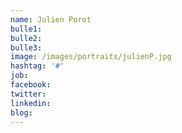 ```yaml
---
name: Julien Porot
bulle1: 
bulle2: 
bulle3: 
image: /images/portraits/julienP.jpg
hashtag: '#'
job: 
facebook: 
twitter: 
linkedin: 
blog: 
---
```

